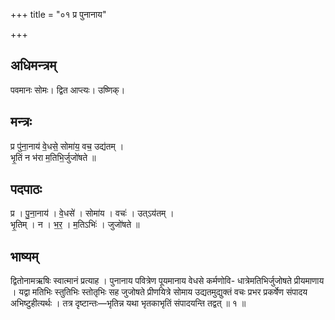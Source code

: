 +++
title = "०१ प्र पुनानाय"

+++
## अधिमन्त्रम्
पवमानः सोमः। द्वित आप्त्यः। उष्णिक्।

## मन्त्रः
प्र पु॑ना॒नाय॑ वे॒धसे॒ सोमा॑य॒ वच॒ उद्य॑तम् ।  
भृ॒तिं न भ॑रा म॒तिभि॒र्जुजो॑षते ॥

## पदपाठः
प्र । पु॒ना॒नाय॑ । वे॒धसे॑ । सोमा॑य । वचः॑ । उत्ऽय॑तम् ।  
भृ॒तिम् । न । भ॒र॒ । म॒तिऽभिः॑ । जुजो॑षते ॥

## भाष्यम्
द्वितोनामऋषिः स्वात्मानं प्रत्याह । पुनानाय पवित्रेण पूयमानाय वेधसे कर्मणोवि- धात्रेमतिभिर्जुजोषते प्रीयमाणाय । यद्वा मतिभिः स्तुतिभिः स्तोतृभिः सह जुजोषते प्रीणयित्रे सोमाय उद्यतमुद्युक्तं वचः प्रभर प्रकर्षेण संपादय अभिष्टुहीत्यर्थः । तत्र दृष्टान्तः—भृतिन्न यथा भृतकाभृतिं संपादयन्ति तद्वत् ॥ १ ॥